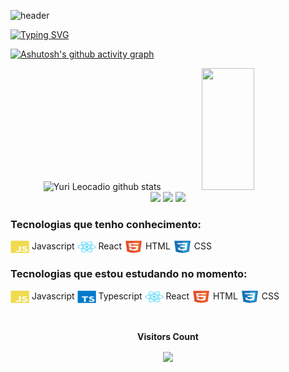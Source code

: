![header](https://capsule-render.vercel.app/api?type=Waving&color=gradient&customColorList=0,29,2,5,30&height=200&section=header&text=Yuri%20Moreira%20Leocadio&fontSize=60&animation=fadeIn)

[![Typing SVG](https://readme-typing-svg.herokuapp.com/?color=00BFFF&size=35&center=true&vCenter=true&width=1000&lines=Olá!+Meu+nome+é+Yuri+Moreira+Leocadio;Tenho+18+anos;Desenvolvedor+Full-Stack;Seja+Bem-Vindo+ao+meu+GitHub!+:%29)](https://git.io/typing-svg)

[![Ashutosh's github activity graph](https://github-readme-activity-graph.vercel.app/graph?username=YuriLeocadio&bg_color=000114&color=00e1ff&line=6305f0&point=3c7cb9&area=true&hide_border=true)](https://github.com/ashutosh00710/github-readme-activity-graph)

<div align="center">  
  <img width="49%" height="195px" src="https://github-readme-stats.vercel.app/api?username=YuriLeocadio&show_icons=true&count_private=true&hide_border=true&title_color=00BFFF&icon_color=tokyionight&text_color=87CEEB&bg_color=0d1117" alt="Yuri Leocadio github stats" /> 
  <img width="41%" height="195px" src="https://github-readme-stats.vercel.app/api/top-langs/?username=YuriLeocadio&layout=compact&hide_border=true&title_color=00BFFF&text_color=87CEEB&bg_color=0d1117" />
</div>

<div align="center"> 
  <a href="" target="_blank"><img src="https://img.shields.io/badge/portfólio-000000?style=for-the-badge&logo=About.me&logoColor=white"></a>
  <a href="https://www.linkedin.com/in/yuri-moreira-leocadio-a12b93261/" target="_blank"><img src="https://img.shields.io/badge/-LinkedIn-%230077B5?style=for-the-badge&logo=linkedin&logoColor=white" style="border-radius: 30 px"></a>
  <!--<a href="https://wa.me/5524993289964" target="_blank"><img src="https://img.shields.io/badge/WhatsApp-25D366?style=for-the-badge&logo=whatsapp&logoColor=white"></a>-->
  <a href ="mailto:ymoreria.leocadio@gmail.com" target="_blank"> <img src="https://img.shields.io/badge/-Gmail-%23333?style=for-the-badge&logo=gmail&logoColor=white"></a>
</div>
  
### Tecnologias que tenho conhecimento:
  <img align="center" alt="Rafa-Js" height="20" width="30" src="https://raw.githubusercontent.com/devicons/devicon/master/icons/javascript/javascript-plain.svg"> Javascript
  <img align="center" alt="Rafa-React" height="20" width="30" src="https://raw.githubusercontent.com/devicons/devicon/master/icons/react/react-original.svg"> React
  <img align="center" alt="Rafa-HTML" height="20" width="30" src="https://raw.githubusercontent.com/devicons/devicon/master/icons/html5/html5-original.svg"> HTML
  <img align="center" alt="Rafa-CSS" height="20" width="30" src="https://raw.githubusercontent.com/devicons/devicon/master/icons/css3/css3-original.svg"> CSS

### Tecnologias que estou estudando no momento:
  <img align="center" alt="Rafa-Js" height="20" width="30" src="https://raw.githubusercontent.com/devicons/devicon/master/icons/javascript/javascript-plain.svg"> Javascript
  <img align="center" alt="Rafa-Ts" height="20" width="30" src="https://raw.githubusercontent.com/devicons/devicon/master/icons/typescript/typescript-plain.svg"> Typescript
  <img align="center" alt="Rafa-React" height="20" width="30" src="https://raw.githubusercontent.com/devicons/devicon/master/icons/react/react-original.svg"> React
  <img align="center" alt="Rafa-HTML" height="20" width="30" src="https://raw.githubusercontent.com/devicons/devicon/master/icons/html5/html5-original.svg"> HTML
  <img align="center" alt="Rafa-CSS" height="20" width="30" src="https://raw.githubusercontent.com/devicons/devicon/master/icons/css3/css3-original.svg"> CSS

<div align="center">
  <br><p align="center"><b>Visitors Count</b></p>  
  <p align="center"><img align="center" src="https://profile-counter.glitch.me/{YuriLeocadio}/count.svg" /></p> 
  <br>
</div>
